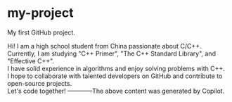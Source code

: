 # my-project
My first GitHub project.

Hi! I am a high school student from China passionate about C/C++.  
Currently, I am studying "C++ Primer", "The C++ Standard Library", and "Effective C++".  
I have solid experience in algorithms and enjoy solving problems with C++.  
I hope to collaborate with talented developers on GitHub and contribute to open-source projects.  
Let's code together!
————The above content was generated by Copilot.
